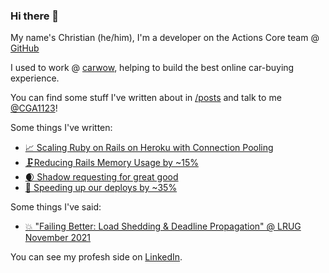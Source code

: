 ### Hi there 🌊

My name's Christian (he/him), I'm a developer on the Actions Core team @ [GitHub]

I used to work  @ [carwow], helping to build the best online car-buying experience.

You can find some stuff I've written about in [/posts] and talk to me [@CGA1123]!

Some things I've written:

- [📈 Scaling Ruby on Rails on Heroku with Connection Pooling](https://blog.bissy.io/posts/scaling_ruby_on_rails_on_heroku_with_connection_pooling/)
- [🗜Reducing Rails Memory Usage by ~15%](https://blog.bissy.io/posts/reducing_rails_memory_usage_by_15_percent/)
- [🌒 Shadow requesting for great good](https://blog.bissy.io/posts/shadow_request_for_great_good/)
- [🚀 Speeding up our deploys by ~35%](https://blog.bissy.io/posts/speeding_up_heroku_deploys/)

Some things I've said:
- [💥 "Failing Better: Load Shedding & Deadline Propagation" @ LRUG November 2021](https://assets.lrug.org/videos/2021/november/christian-gregg-failing-better-with-load-shedding-and-deadline-propagation-across-services-lrug-nov-2021.mp4)

You can see my profesh side on [LinkedIn].

[GitHub]: https://github.com/github
[carwow]: https://github.com/carwow
[@CGA1123]: https://twitter.com/CGA1123
[LinkedIn]: https://linkedin.com/in/christiangregg
[/posts]: https://blog.bissy.io/posts
